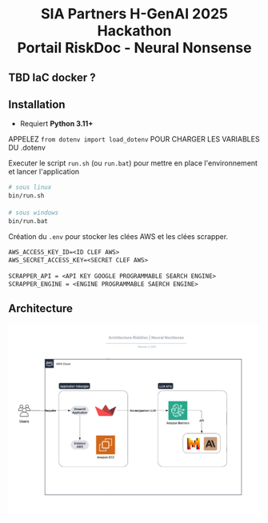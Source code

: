 <div align="center">
    <h1>
        SIA Partners H-GenAI 2025 Hackathon<br/>
        Portail RiskDoc - Neural Nonsense
    </h1>
</div>

## TBD IaC docker ?

## Installation

- Requiert **Python 3.11+**


APPELEZ `from dotenv import load_dotenv` POUR CHARGER LES VARIABLES DU .dotenv

Executer le script `run.sh` (ou `run.bat`) pour mettre en place l'environnement et lancer l'application

```bash
# sous linux
bin/run.sh

# sous windows
bin/run.bat
```

Création du `.env` pour stocker les clées AWS et les clées scrapper.

```dotenv
AWS_ACCESS_KEY_ID=<ID CLEF AWS>
AWS_SECRET_ACCESS_KEY=<SECRET CLEF AWS>

SCRAPPER_API = <API KEY GOOGLE PROGRAMMABLE SEARCH ENGINE>
SCRAPPER_ENGINE = <ENGINE PROGRAMMABLE SAERCH ENGINE>
```

## Architecture
![alt text](image.png)
